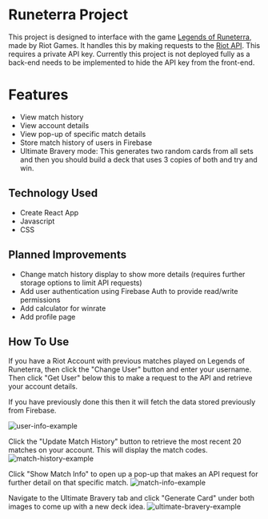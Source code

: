 # Runeterra Project

This project is designed to interface with the game [Legends of Runeterra](https://playruneterra.com/en-us/), made by Riot Games. It handles this by making requests to the [Riot API](https://developer.riotgames.com/). This requires a private API key. Currently this project is not deployed fully as a back-end needs to be implemented to hide the API key from the front-end.

# Features
 - View match history
 - View account details
 - View pop-up of specific match details
 - Store match history of users in Firebase
 - Ultimate Bravery mode: This generates two random cards from all sets and then you should build a deck that uses 3 copies of both and try and win.

## Technology Used
 - Create React App
 - Javascript
 - CSS

## Planned Improvements
 - Change match history display to show more details (requires further storage options to limit API requests)
 - Add user authentication using Firebase Auth to provide read/write permissions
 - Add calculator for winrate
 - Add profile page

## How To Use
If you have a Riot Account with previous matches played on Legends of Runeterra, then click the "Change User" button and enter your username. Then click "Get User" below this to make a request to the API and retrieve your account details.

If you have previously done this then it will fetch the data stored previously from Firebase.


![user-info-example](https://user-images.githubusercontent.com/64646361/234410235-fa970a4a-f5c8-47a0-a9ed-66879ef303a6.png)

Click the "Update Match History" button to retrieve the most recent 20 matches on your account. This will display the match codes.
![match-history-example](https://user-images.githubusercontent.com/64646361/234410284-4818e36c-1ceb-42cf-ba24-0a092907be8f.png)

Click "Show Match Info" to open up a pop-up that makes an API request for further detail on that specific match.
![match-info-example](https://user-images.githubusercontent.com/64646361/234410303-301baded-80b2-4b2f-ac25-9fa927631656.png)

Navigate to the Ultimate Bravery tab and click "Generate Card" under both images to come up with a new deck idea.
![ultimate-bravery-example](https://user-images.githubusercontent.com/64646361/234410317-9ae1fa91-8d3b-493f-815f-75f97b2de212.png)
